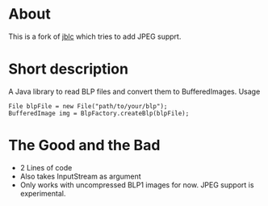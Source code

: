 # About

This is a fork of [jblc](https://code.google.com/p/jblp/) which tries to add JPEG supprt.

# Short description

A Java library to read BLP files and convert them to BufferedImages.
Usage

	File blpFile = new File("path/to/your/blp");
	BufferedImage img = BlpFactory.createBlp(blpFile);

# The Good and the Bad

- 2 Lines of code
- Also takes InputStream as argument 
- Only works with uncompressed BLP1 images for now. JPEG support is experimental.
